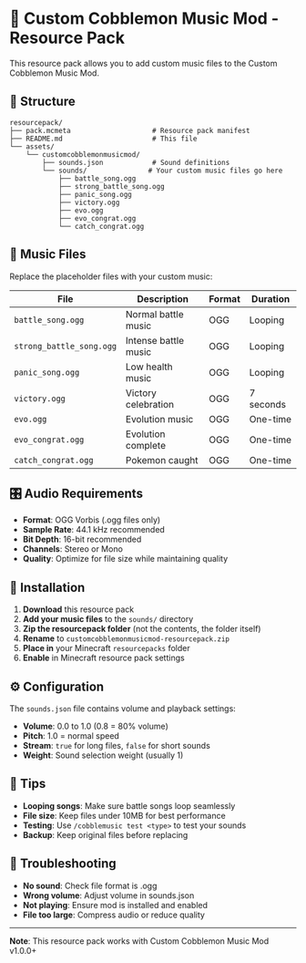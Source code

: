 # 🎵 Custom Cobblemon Music Mod - Resource Pack

This resource pack allows you to add custom music files to the Custom Cobblemon Music Mod.

## 📁 Structure

```
resourcepack/
├── pack.mcmeta                    # Resource pack manifest
├── README.md                      # This file
└── assets/
    └── customcobblemonmusicmod/
        ├── sounds.json            # Sound definitions
        └── sounds/               # Your custom music files go here
            ├── battle_song.ogg
            ├── strong_battle_song.ogg
            ├── panic_song.ogg
            ├── victory.ogg
            ├── evo.ogg
            ├── evo_congrat.ogg
            └── catch_congrat.ogg
```

## 🎵 Music Files

Replace the placeholder files with your custom music:

| File | Description | Format | Duration |
|------|-------------|--------|----------|
| `battle_song.ogg` | Normal battle music | OGG | Looping |
| `strong_battle_song.ogg` | Intense battle music | OGG | Looping |
| `panic_song.ogg` | Low health music | OGG | Looping |
| `victory.ogg` | Victory celebration | OGG | 7 seconds |
| `evo.ogg` | Evolution music | OGG | One-time |
| `evo_congrat.ogg` | Evolution complete | OGG | One-time |
| `catch_congrat.ogg` | Pokemon caught | OGG | One-time |

## 🎛️ Audio Requirements

- **Format**: OGG Vorbis (.ogg files only)
- **Sample Rate**: 44.1 kHz recommended
- **Bit Depth**: 16-bit recommended
- **Channels**: Stereo or Mono
- **Quality**: Optimize for file size while maintaining quality

## 🚀 Installation

1. **Download** this resource pack
2. **Add your music files** to the `sounds/` directory
3. **Zip the resourcepack folder** (not the contents, the folder itself)
4. **Rename** to `customcobblemonmusicmod-resourcepack.zip`
5. **Place in** your Minecraft `resourcepacks` folder
6. **Enable** in Minecraft resource pack settings

## ⚙️ Configuration

The `sounds.json` file contains volume and playback settings:

- **Volume**: 0.0 to 1.0 (0.8 = 80% volume)
- **Pitch**: 1.0 = normal speed
- **Stream**: `true` for long files, `false` for short sounds
- **Weight**: Sound selection weight (usually 1)

## 🎯 Tips

- **Looping songs**: Make sure battle songs loop seamlessly
- **File size**: Keep files under 10MB for best performance
- **Testing**: Use `/cobblemusic test <type>` to test your sounds
- **Backup**: Keep original files before replacing

## 🔧 Troubleshooting

- **No sound**: Check file format is .ogg
- **Wrong volume**: Adjust volume in sounds.json
- **Not playing**: Ensure mod is installed and enabled
- **File too large**: Compress audio or reduce quality

---

**Note**: This resource pack works with Custom Cobblemon Music Mod v1.0.0+